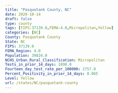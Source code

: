 ```yaml
---
title: "Pasquotank County, NC"
date: 2020-10-14
draft: false
type: county
tags: [FIPS:37139.0,FEMA:4.0,Micropolitan,Yellow]
categories: [NC]
County: Pasquotank County
State: NC
FIPS: 37139.0
FEMA_Region: 4.0
Population: 39824.0
NCHS_Urban_Rural_Classification: Micropolitan
Tests_in_prior_14_days: 1098.0
Fourteen_day_test_rate_per_100000: 2757.0
Percent_Positivity_in_prior_14_days: 0.065
Level: Yellow
url: /states/NC/pasquotank-county
---
```



